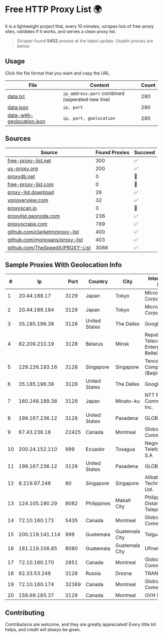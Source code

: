 
# Free HTTP Proxy List 🌍

It is a lightweight project that, every 10 minutes, scrapes lots of free-proxy sites, validates if it works, and serves a clean proxy list.


> Scraper found **5452** proxies at the latest update. Usable proxies are below.

## Usage

Click the file format that you want and copy the URL.


|File|Content|Count|
|----|-------|-----|
|[data.txt](https://raw.githubusercontent.com/themiralay/Proxy-List-World/master/data.txt)|`ip_address:port` combined (seperated new line)|280|
|[data.json](https://raw.githubusercontent.com/themiralay/Proxy-List-World/master/data.json)|`ip, port`|280|
|[data-with-geolocation.json](https://raw.githubusercontent.com/themiralay/Proxy-List-World/master/data-with-geolocation.json)|`ip, port, geolocation`|280|

## Sources

|Source|Found Proxies|Succeed|
|------|-------------|-------|
|[free-proxy-list.net](https://free-proxy-list.net)|300|✅|
|[us-proxy.org](https://www.us-proxy.org)|200|✅|
|[proxydb.net](http://proxydb.net)|0|🚫|
|[free-proxy-list.com](https://free-proxy-list.com/?page=&port=&type%5B%5D=http&type%5B%5D=https&up_time=0&search=Search)|0|🚫|
|[proxy-list.download](https://www.proxy-list.download/HTTP)|26|✅|
|[vpnoverview.com](https://vpnoverview.com/privacy/anonymous-browsing/free-proxy-servers)|32|✅|
|[proxyscan.io](https://www.proxyscan.io)|0|🚫|
|[proxylist.geonode.com](https://proxylist.geonode.com/api/proxy-list?limit=300&page=1&sort_by=lastChecked&sort_type=desc&protocols=http,https)|236|✅|
|[proxyscrape.com](https://api.proxyscrape.com/v2/?request=displayproxies&protocol=http&timeout=10000&country=all&ssl=all&anonymity=all)|789|✅|
|[github.com/clarketm/proxy-list](https://raw.githubusercontent.com/clarketm/proxy-list/master/proxy-list-raw.txt)|400|✅|
|[github.com/monosans/proxy-list](https://raw.githubusercontent.com/monosans/proxy-list/main/proxies/http.txt)|403|✅|
|[github.com/TheSpeedX/PROXY-List](https://raw.githubusercontent.com/TheSpeedX/PROXY-List/master/http.txt)|3066|✅|


## Sample Proxies With Geolocation Info

|#|Ip|Port|Country|City|Internet Service Provider|
|-|--|----|-------|----|-------------------------|
|1|20.44.188.17|3129|Japan|Tokyo|Microsoft Corporation|
|2|20.44.189.184|3129|Japan|Tokyo|Microsoft Corporation|
|3|35.185.196.38|3128|United States|The Dalles|Google LLC|
|4|82.209.210.19|3128|Belarus|Minsk|Republican Unitary Telecommunication Enterprise Beltelecom|
|5|129.226.193.16|3128|Singapore|Singapore|Tencent Cloud Computing (Beijing) Co|
|6|35.185.196.38|3128|United States|The Dalles|Google LLC|
|7|160.248.189.38|3128|Japan|Minato-ku|NTT PC Communications, Inc.|
|8|199.167.236.12|3128|United States|Pasadena|GLOBAL IT|
|9|67.43.236.18|22425|Canada|Montreal|GloboTech Communications|
|10|200.24.152.210|999|Ecuador|Tosagua|Negocios Y Telefonia Nedetel S.A|
|11|199.167.236.12|3128|United States|Pasadena|GLOBAL IT|
|12|8.219.97.248|80|Singapore|Singapore|Alibaba (US) Technology Co., Ltd.|
|13|124.105.180.29|8082|Philippines|Makati City|Philippine Long Distance Telephone Co.|
|14|72.10.160.172|5435|Canada|Montreal|GloboTech Communications|
|15|200.119.141.114|999|Guatemala|Guatemala City|Telgua|
|16|181.119.106.85|8080|Guatemala|Guatemala City|Ufinet Panama S.A.|
|17|72.10.160.170|2851|Canada|Montreal|GloboTech Communications|
|18|62.33.53.248|3128|Russia|Drezna|TRANS-TELECOM|
|19|72.10.160.174|32389|Canada|Montreal|GloboTech Communications|
|20|158.69.185.37|3129|Canada|Montreal|OVH SAS|



## Contributing

Contributions are welcome, and they are greatly appreciated! Every
little bit helps, and credit will always be given.

